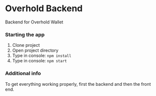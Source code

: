 # Overhold Backend

Backend for Overhold Wallet

### Starting the app

1. Clone project
2. Open project directory
3. Type in console: `npm install`
4. Type in console: `npm start`

### Additional info

To get everything working properly, first the backend and then the front end.

